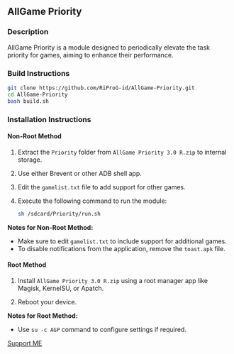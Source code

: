 ## AllGame Priority

### Description
AllGame Priority is a module designed to periodically elevate the task priority for games, aiming to enhance their performance.

### Build Instructions

```sh
git clone https://github.com/RiProG-id/AllGame-Priority.git
cd AllGame-Priority
bash build.sh
```

### Installation Instructions

#### Non-Root Method

1. Extract the `Priority` folder from `AllGame Priority 3.0 R.zip` to internal storage.

2. Use either Brevent or other ADB shell app.

3. Edit the `gamelist.txt` file to add support for other games.

4. Execute the following command to run the module:
   ```sh
   sh /sdcard/Priority/run.sh
   ```

**Notes for Non-Root Method:**
- Make sure to edit `gamelist.txt` to include support for additional games.
- To disable notifications from the application, remove the `toast.apk` file.

#### Root Method

1. Install `AllGame Priority 3.0 R.zip` using a root manager app like Magisk, KernelSU, or Apatch.

2. Reboot your device.

**Notes for Root Method:**
- Use `su -c AGP` command to configure settings if required.

[Support ME](https://t.me/RiOpSo/2848)
